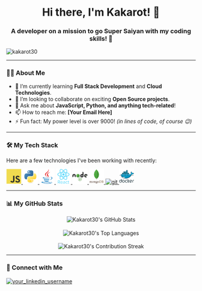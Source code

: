 <h1 align="center">Hi there, I'm Kakarot! 👋</h1>
<h3 align="center">A developer on a mission to go Super Saiyan with my coding skills! 🚀</h3>

<p align="left"> <img src="https://komarev.com/ghpvc/?username=kakarot30&label=Profile%20views&color=0e75b6&style=flat" alt="kakarot30" /> </p>

---

### 👨‍💻 About Me

-   🌱 I’m currently learning **Full Stack Development** and **Cloud Technologies**.
-   👯 I’m looking to collaborate on exciting **Open Source projects**.
-   💬 Ask me about **JavaScript, Python, and anything tech-related**!
-   📫 How to reach me: **[Your Email Here]**
-   ⚡ Fun fact: My power level is over 9000! *(in lines of code, of course 😉)*

---

### 🛠️ My Tech Stack

Here are a few technologies I've been working with recently:

<p align="left">
  <a href="https://developer.mozilla.org/en-US/docs/Web/JavaScript" target="_blank" rel="noreferrer"> <img src="https://raw.githubusercontent.com/devicons/devicon/master/icons/javascript/javascript-original.svg" alt="javascript" width="40" height="40"/> </a>
  <a href="https://www.python.org" target="_blank" rel="noreferrer"> <img src="https://raw.githubusercontent.com/devicons/devicon/master/icons/python/python-original.svg" alt="python" width="40" height="40"/> </a>
  <a href="https://www.java.com" target="_blank" rel="noreferrer"> <img src="https://raw.githubusercontent.com/devicons/devicon/master/icons/java/java-original.svg" alt="java" width="40" height="40"/> </a>
  <a href="https://reactjs.org/" target="_blank" rel="noreferrer"> <img src="https://raw.githubusercontent.com/devicons/devicon/master/icons/react/react-original-wordmark.svg" alt="react" width="40" height="40"/> </a>
  <a href="https://nodejs.org" target="_blank" rel="noreferrer"> <img src="https://raw.githubusercontent.com/devicons/devicon/master/icons/nodejs/nodejs-original-wordmark.svg" alt="nodejs" width="40" height="40"/> </a>
  <a href="https://www.mongodb.com/" target="_blank" rel="noreferrer"> <img src="https://raw.githubusercontent.com/devicons/devicon/master/icons/mongodb/mongodb-original-wordmark.svg" alt="mongodb" width="40" height="40"/> </a>
  <a href="https://git-scm.com/" target="_blank" rel="noreferrer"> <img src="https://www.vectorlogo.zone/logos/git-scm/git-scm-icon.svg" alt="git" width="40" height="40"/> </a>
  <a href="https://www.docker.com/" target="_blank" rel="noreferrer"> <img src="https://raw.githubusercontent.com/devicons/devicon/master/icons/docker/docker-original-wordmark.svg" alt="docker" width="40" height="40"/> </a>
</p>

---

### 📊 My GitHub Stats

<p align="center">
  <img align="center" src="https://github-readme-stats.vercel.app/api?username=Kakarot30&show_icons=true&locale=en&theme=tokyonight" alt="Kakarot30's GitHub Stats" />
  <br/><br/>
  <img align="center" src="https://github-readme-stats.vercel.app/api/top-langs?username=Kakarot30&layout=compact&locale=en&theme=tokyonight" alt="Kakarot30's Top Languages" />
  <br/><br/>
  <img align="center" src="https://github-readme-streak-stats.herokuapp.com/?user=Kakarot30&theme=tokyonight" alt="Kakarot30's Contribution Streak" />
</p>

---

### 🔗 Connect with Me

<p align="left">
<a href="https://www.linkedin.com/in/nikunj-tyagi-086887259/" target="blank"><img align="center" src="https://raw.githubusercontent.com/rahuldkjain/github-profile-readme-generator/master/src/images/icons/Social/linked-in-alt.svg" alt="your_linkedin_username" height="30" width="40" /></a>
<a href="https://nikunjtyagi.vercel.app/" target="blank"></a>
</p>
